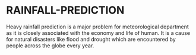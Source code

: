 # RAINFALL-PREDICTION
Heavy rainfall prediction is a major problem for meteorological department as it is closely associated with the economy and life of human. It is a cause for natural disasters like flood and drought which are encountered by people across the globe every year.
